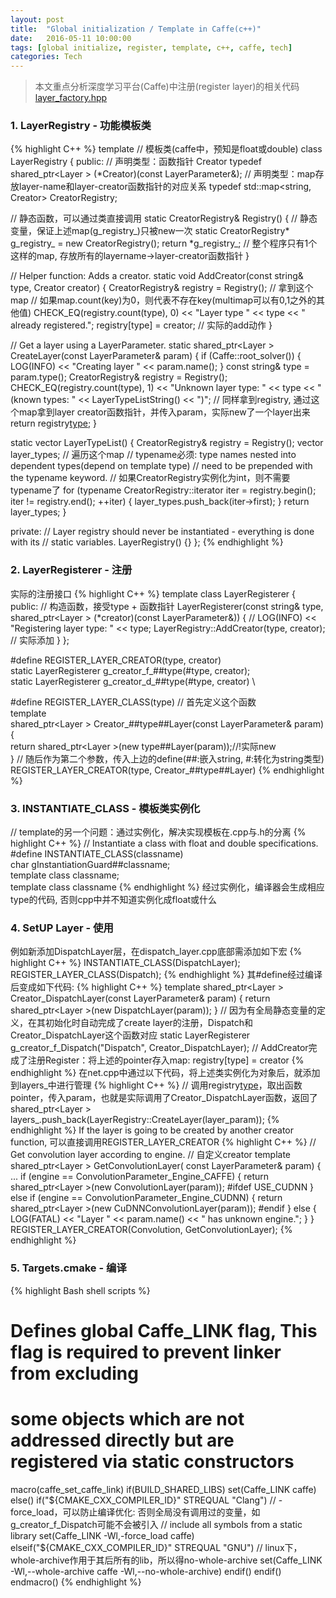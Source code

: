 ```yaml
---
layout: post
title:  "Global initialization / Template in Caffe(c++)"
date:   2016-05-11 10:00:00
tags: [global initialize, register, template, c++, caffe, tech]
categories: Tech
---
```


> 本文重点分析深度学习平台(Caffe)中注册(register layer)的相关代码[layer_factory.hpp](https://github.com/wykvictor/caffe/blob/master/include/caffe/layer_factory.hpp)

### 1. LayerRegistry - 功能模板类
{% highlight C++ %}
template <typename Dtype>  // 模板类(caffe中，预知是float或double)
class LayerRegistry {
 public:
  // 声明类型：函数指针 Creator
  typedef shared_ptr<Layer<Dtype> > (*Creator)(const LayerParameter&);
  // 声明类型：map存放layer-name和layer-creator函数指针的对应关系
  typedef std::map<string, Creator> CreatorRegistry;

  // 静态函数，可以通过类直接调用
  static CreatorRegistry& Registry() {
    // 静态变量，保证上述map(g_registry_)只被new一次
    static CreatorRegistry* g_registry_ = new CreatorRegistry();
    return *g_registry_;  // 整个程序只有1个这样的map, 存放所有的layername->layer-creator函数指针
  }

  // Helper function: Adds a creator.
  static void AddCreator(const string& type, Creator creator) {
    CreatorRegistry& registry = Registry();  // 拿到这个map
    // 如果map.count(key)为0，则代表不存在key(multimap可以有0,1之外的其他值)
    CHECK_EQ(registry.count(type), 0)
        << "Layer type " << type << " already registered.";
    registry[type] = creator;  // 实际的add动作
  }

  // Get a layer using a LayerParameter.
  static shared_ptr<Layer<Dtype> > CreateLayer(const LayerParameter& param) {
    if (Caffe::root_solver()) {
      LOG(INFO) << "Creating layer " << param.name();
    }
    const string& type = param.type();
    CreatorRegistry& registry = Registry();
    CHECK_EQ(registry.count(type), 1) << "Unknown layer type: " << type
        << " (known types: " << LayerTypeListString() << ")";
    // 同样拿到registry, 通过这个map拿到layer creator函数指针，并传入param，实际new了一个layer出来
    return registry[type](param);
  }

  static vector<string> LayerTypeList() {
    CreatorRegistry& registry = Registry();
    vector<string> layer_types;
    // 遍历这个map
    // typename必须: type names nested into dependent types(depend on template type)
    // need to be prepended with the typename keyword.
    // 如果CreatorRegistry实例化为int，则不需要typename了
    for (typename CreatorRegistry::iterator iter = registry.begin();
         iter != registry.end(); ++iter) {
      layer_types.push_back(iter->first);
    }
    return layer_types;
  }

 private:
  // Layer registry should never be instantiated - everything is done with its
  // static variables.
  LayerRegistry() {}
};
{% endhighlight %}

### 2. LayerRegisterer - 注册
实际的注册接口
{% highlight C++ %}
template <typename Dtype>
class LayerRegisterer {
 public:
  // 构造函数，接受type + 函数指针
  LayerRegisterer(const string& type,
                  shared_ptr<Layer<Dtype> > (*creator)(const LayerParameter&)) {
    // LOG(INFO) << "Registering layer type: " << type;
    LayerRegistry<Dtype>::AddCreator(type, creator); // 实际添加
  }
};

#define REGISTER_LAYER_CREATOR(type, creator)                                  \
  static LayerRegisterer<float> g_creator_f_##type(#type, creator<float>);     \
  static LayerRegisterer<double> g_creator_d_##type(#type, creator<double>)    \

#define REGISTER_LAYER_CLASS(type)
// 首先定义这个函数                                                            \
  template <typename Dtype>                                                    \
  shared_ptr<Layer<Dtype> > Creator_##type##Layer(const LayerParameter& param) \
  {                                                                            \
    return shared_ptr<Layer<Dtype> >(new type##Layer<Dtype>(param));//!实际new \
  }
// 随后作为第二个参数，传入上边的define(##:嵌入string, #:转化为string类型)     \
  REGISTER_LAYER_CREATOR(type, Creator_##type##Layer)
{% endhighlight %}

### 3. INSTANTIATE_CLASS - 模板类实例化
// template的另一个问题：通过实例化，解决实现模板在.cpp与.h的分离
{% highlight C++ %}
// Instantiate a class with float and double specifications.
#define INSTANTIATE_CLASS(classname) \
  char gInstantiationGuard##classname; \
  template class classname<float>; \
  template class classname<double>
{% endhighlight %}
经过实例化，编译器会生成相应type的代码, 否则cpp中并不知道实例化成float或什么

### 4. SetUP Layer - 使用
例如新添加DispatchLayer层，在dispatch_layer.cpp底部需添加如下宏
{% highlight C++ %}
INSTANTIATE_CLASS(DispatchLayer);
REGISTER_LAYER_CLASS(Dispatch);
{% endhighlight %}
其#define经过编译后变成如下代码:
{% highlight C++ %}
template <typename Dtype>
shared_ptr<Layer<Dtype> > Creator_DispatchLayer(const LayerParameter& param) {
  return shared_ptr<Layer<Dtype> >(new DispatchLayer<Dtype>(param));
}
// 因为有全局静态变量的定义，在其初始化时自动完成了create layer的注册，Dispatch和Creator_DispatchLayer这个函数对应
static LayerRegisterer<float> g_creator_f_Dispatch("Dispatch", Creator_DispatchLayer<float>);
// AddCreator完成了注册Register：将上述的pointer存入map: registry[type] = creator
{% endhighlight %}
在net.cpp中通过以下代码，将上述类实例化为对象后，就添加到layers_中进行管理
{% highlight C++ %}
// 调用registry[type](param)，取出函数pointer，传入param，也就是实际调用了Creator_DispatchLayer函数，返回了shared_ptr<Layer<Dtype> >
layers_.push_back(LayerRegistry<Dtype>::CreateLayer(layer_param));
{% endhighlight %}
If the layer is going to be created by another creator function, 可以直接调用REGISTER_LAYER_CREATOR
{% highlight C++ %}
// Get convolution layer according to engine.
// 自定义creator
template <typename Dtype>
shared_ptr<Layer<Dtype> > GetConvolutionLayer(
    const LayerParameter& param) {
  ...
  if (engine == ConvolutionParameter_Engine_CAFFE) {
    return shared_ptr<Layer<Dtype> >(new ConvolutionLayer<Dtype>(param));
#ifdef USE_CUDNN
  } else if (engine == ConvolutionParameter_Engine_CUDNN) {
    return shared_ptr<Layer<Dtype> >(new CuDNNConvolutionLayer<Dtype>(param));
#endif
  } else {
    LOG(FATAL) << "Layer " << param.name() << " has unknown engine.";
  }
}
REGISTER_LAYER_CREATOR(Convolution, GetConvolutionLayer);
{% endhighlight %}

### 5. Targets.cmake - 编译
{% highlight Bash shell scripts %}
# Defines global Caffe_LINK flag, This flag is required to prevent linker from excluding
# some objects which are not addressed directly but are registered via static constructors
macro(caffe_set_caffe_link)
  if(BUILD_SHARED_LIBS)
    set(Caffe_LINK caffe)
  else()
    if("${CMAKE_CXX_COMPILER_ID}" STREQUAL "Clang")
      // -force_load，可以防止编译优化: 否则全局没有调用过的变量，如g_creator_f_Dispatch可能不会被引入
      // include all symbols from a static library
      set(Caffe_LINK -Wl,-force_load caffe)
    elseif("${CMAKE_CXX_COMPILER_ID}" STREQUAL "GNU")
      // linux下，whole-archive作用于其后所有的lib，所以得no-whole-archive
      set(Caffe_LINK -Wl,--whole-archive caffe -Wl,--no-whole-archive)
    endif()
  endif()
endmacro()
{% endhighlight %}
